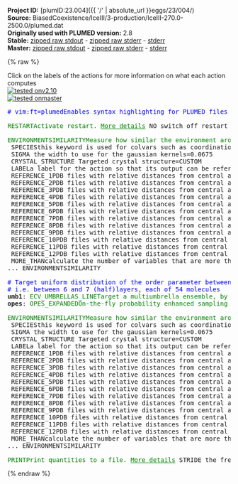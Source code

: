 **Project ID:** [plumID:23.004]({{ '/' | absolute_url }}eggs/23/004/)  
**Source:** BiasedCoexistence/IceIII/3-production/IceIII-270.0-2500.0/plumed.dat  
**Originally used with PLUMED version:** 2.8  
**Stable:** [zipped raw stdout](plumed.dat.plumed.stdout.txt.zip) - [zipped raw stderr](plumed.dat.plumed.stderr.txt.zip) - [stderr](plumed.dat.plumed.stderr)  
**Master:** [zipped raw stdout](plumed.dat.plumed_master.stdout.txt.zip) - [zipped raw stderr](plumed.dat.plumed_master.stderr.txt.zip) - [stderr](plumed.dat.plumed_master.stderr)  

{% raw %}
<div class="plumedpreheader">
<div class="headerInfo" id="value_details_data/BiasedCoexistence/IceIII/3-production/IceIII-270.0-2500.0/plumed.dat"> Click on the labels of the actions for more information on what each action computes </div>
<div class="containerBadge">
<div class="headerBadge"><a href="plumed.dat.plumed.stderr"><img src="https://img.shields.io/badge/v2.10-passing-green.svg" alt="tested onv2.10" /></a></div>
<div class="headerBadge"><a href="plumed.dat.plumed_master.stderr"><img src="https://img.shields.io/badge/master-passing-green.svg" alt="tested onmaster" /></a></div>
</div>
</div>
<pre class="plumedlisting">
<span class="plumedtooltip" style="color:blue"># vim:ft=plumed<span class="right">Enables syntax highlighting for PLUMED files in vim. See <a href="https://www.plumed.org/doc-master/user-doc/html/vim">here for more details. </a><i></i></span></span>
<br/><span class="plumedtooltip" style="color:green">RESTART<span class="right">Activate restart. <a href="https://www.plumed.org/doc-master/user-doc/html/RESTART" style="color:green">More details</a><i></i></span></span> <span class="plumedtooltip">NO<span class="right"> switch off restart - can be used to override the behavior of the MD engine<i></i></span></span>
<br/><span style="display:none;" id="data/BiasedCoexistence/IceIII/3-production/IceIII-270.0-2500.0/plumed.dat">The RESTART action with label <b></b> calculates something</span><span class="plumedtooltip" style="color:green">ENVIRONMENTSIMILARITY<span class="right">Measure how similar the environment around atoms is to that found in some reference crystal structure. <a href="https://www.plumed.org/doc-master/user-doc/html/ENVIRONMENTSIMILARITY" style="color:green">More details</a><i></i></span></span> ...
 <span class="plumedtooltip">SPECIES<span class="right">this keyword is used for colvars such as coordination number<i></i></span></span>=1-1944:3
 <span class="plumedtooltip">SIGMA<span class="right"> the width to use for the gaussian kernels<i></i></span></span>=0.0675
 <span class="plumedtooltip">CRYSTAL_STRUCTURE<span class="right"> Targeted crystal structure<i></i></span></span>=CUSTOM
 <span class="plumedtooltip">LABEL<span class="right">a label for the action so that its output can be referenced in the input to other actions<i></i></span></span>=<b name="data/BiasedCoexistence/IceIII/3-production/IceIII-270.0-2500.0/plumed.datrefcv" onclick='showPath("data/BiasedCoexistence/IceIII/3-production/IceIII-270.0-2500.0/plumed.dat","data/BiasedCoexistence/IceIII/3-production/IceIII-270.0-2500.0/plumed.datrefcv","data/BiasedCoexistence/IceIII/3-production/IceIII-270.0-2500.0/plumed.datrefcv","brown")'>refcv</b>
 <span class="plumedtooltip">REFERENCE_1<span class="right">PDB files with relative distances from central atom<i></i></span></span>=env1.pdb
 <span class="plumedtooltip">REFERENCE_2<span class="right">PDB files with relative distances from central atom<i></i></span></span>=env2.pdb
 <span class="plumedtooltip">REFERENCE_3<span class="right">PDB files with relative distances from central atom<i></i></span></span>=env3.pdb
 <span class="plumedtooltip">REFERENCE_4<span class="right">PDB files with relative distances from central atom<i></i></span></span>=env4.pdb
 <span class="plumedtooltip">REFERENCE_5<span class="right">PDB files with relative distances from central atom<i></i></span></span>=env5.pdb
 <span class="plumedtooltip">REFERENCE_6<span class="right">PDB files with relative distances from central atom<i></i></span></span>=env6.pdb
 <span class="plumedtooltip">REFERENCE_7<span class="right">PDB files with relative distances from central atom<i></i></span></span>=env7.pdb
 <span class="plumedtooltip">REFERENCE_8<span class="right">PDB files with relative distances from central atom<i></i></span></span>=env8.pdb
 <span class="plumedtooltip">REFERENCE_9<span class="right">PDB files with relative distances from central atom<i></i></span></span>=env9.pdb
 <span class="plumedtooltip">REFERENCE_10<span class="right">PDB files with relative distances from central atom<i></i></span></span>=env10.pdb
 <span class="plumedtooltip">REFERENCE_11<span class="right">PDB files with relative distances from central atom<i></i></span></span>=env11.pdb
 <span class="plumedtooltip">REFERENCE_12<span class="right">PDB files with relative distances from central atom<i></i></span></span>=env12.pdb
 <span class="plumedtooltip">MORE_THAN<span class="right">calculate the number of variables that are more than a certain target value. Options for this keyword are explained in the documentation for <a href="https://www.plumed.org/doc-master/user-doc/html/MORE_THAN">MORE_THAN</a>.<i></i></span></span>={CUBIC D_0=0.604 D_MAX=0.972}
... ENVIRONMENTSIMILARITY
<br/><span style="color:blue" class="comment"># Target uniform distribution of the order parameter between 324 and 378 molecules</span>
<span style="color:blue" class="comment"># i.e. between 6 and 7 (half)layers, each of 54 molecules</span>
<span style="display:none;" id="data/BiasedCoexistence/IceIII/3-production/IceIII-270.0-2500.0/plumed.datrefcv">The ENVIRONMENTSIMILARITY action with label <b>refcv</b> calculates the following quantities:<table  align="center" frame="void" width="95%" cellpadding="5%"><tr><td width="5%"><b> Quantity </b>  </td><td><b> Description </b> </td></tr><tr><td width="5%">refcv.value</td><td>the environmental similar parameter for each of the input atoms</td></tr><tr><td width="5%">refcv.morethan</td><td>the number of colvars that have a value more than a threshold</td></tr></table></span><b name="data/BiasedCoexistence/IceIII/3-production/IceIII-270.0-2500.0/plumed.datumb1" onclick='showPath("data/BiasedCoexistence/IceIII/3-production/IceIII-270.0-2500.0/plumed.dat","data/BiasedCoexistence/IceIII/3-production/IceIII-270.0-2500.0/plumed.datumb1","data/BiasedCoexistence/IceIII/3-production/IceIII-270.0-2500.0/plumed.datumb1","brown")'>umb1</b>: <span class="plumedtooltip" style="color:green">ECV_UMBRELLAS_LINE<span class="right">Target a multiumbrella ensemble, by combining systems each with a parabolic bias potential at a different location. <a href="https://www.plumed.org/doc-master/user-doc/html/ECV_UMBRELLAS_LINE" style="color:green">More details</a><i></i></span></span> <span class="plumedtooltip">ARG<span class="right">the labels of the scalar values that are input to this action<i></i></span></span>=<b name="data/BiasedCoexistence/IceIII/3-production/IceIII-270.0-2500.0/plumed.datrefcv">refcv.morethan</b> <span class="plumedtooltip">TEMP<span class="right"> temperature<i></i></span></span>=290 <span class="plumedtooltip">CV_MIN<span class="right">the minimum of the CV range to be explored<i></i></span></span>=324.0 <span class="plumedtooltip">CV_MAX<span class="right">the maximum of the CV range to be explored<i></i></span></span>=378.0 <span class="plumedtooltip">SIGMA<span class="right">sigma of the umbrella Gaussians<i></i></span></span>=1 <span class="plumedtooltip">BARRIER<span class="right">a guess of the free energy barrier to be overcome (better to stay higher than lower)<i></i></span></span>=100
<span style="display:none;" id="data/BiasedCoexistence/IceIII/3-production/IceIII-270.0-2500.0/plumed.datumb1">The ECV_UMBRELLAS_LINE action with label <b>umb1</b> calculates the following quantities:<table  align="center" frame="void" width="95%" cellpadding="5%"><tr><td width="5%"><b> Quantity </b>  </td><td><b> Description </b> </td></tr><tr><td width="5%">umb1..#!custom</td><td>the names of the output components for this action depend on the actions input file see the example inputs below for details</td></tr></table></span><b name="data/BiasedCoexistence/IceIII/3-production/IceIII-270.0-2500.0/plumed.datopes" onclick='showPath("data/BiasedCoexistence/IceIII/3-production/IceIII-270.0-2500.0/plumed.dat","data/BiasedCoexistence/IceIII/3-production/IceIII-270.0-2500.0/plumed.datopes","data/BiasedCoexistence/IceIII/3-production/IceIII-270.0-2500.0/plumed.datopes","brown")'>opes</b>: <span class="plumedtooltip" style="color:green">OPES_EXPANDED<span class="right">On-the-fly probability enhanced sampling with expanded ensembles for the target distribution. <a href="https://www.plumed.org/doc-master/user-doc/html/OPES_EXPANDED" style="color:green">More details</a><i></i></span></span> <span class="plumedtooltip">ARG<span class="right">the label of the ECVs that define the expansion<i></i></span></span>=<b name="data/BiasedCoexistence/IceIII/3-production/IceIII-270.0-2500.0/plumed.datumb1">umb1.*</b> <span class="plumedtooltip">PACE<span class="right">how often the bias is updated<i></i></span></span>=500 <span class="plumedtooltip">STRIDE<span class="right">the frequency with which the forces due to the bias should be calculated<i></i></span></span>=3 <span class="plumedtooltip">WALKERS_MPI<span class="right"> switch on MPI version of multiple walkers<i></i></span></span>
<br/><span style="display:none;" id="data/BiasedCoexistence/IceIII/3-production/IceIII-270.0-2500.0/plumed.datopes">The OPES_EXPANDED action with label <b>opes</b> calculates the following quantities:<table  align="center" frame="void" width="95%" cellpadding="5%"><tr><td width="5%"><b> Quantity </b>  </td><td><b> Description </b> </td></tr><tr><td width="5%">opes.bias</td><td>the instantaneous value of the bias potential</td></tr></table></span><span class="plumedtooltip" style="color:green">ENVIRONMENTSIMILARITY<span class="right">Measure how similar the environment around atoms is to that found in some reference crystal structure. <a href="https://www.plumed.org/doc-master/user-doc/html/ENVIRONMENTSIMILARITY" style="color:green">More details</a><i></i></span></span> ...
 <span class="plumedtooltip">SPECIES<span class="right">this keyword is used for colvars such as coordination number<i></i></span></span>=1-1944:3
 <span class="plumedtooltip">SIGMA<span class="right"> the width to use for the gaussian kernels<i></i></span></span>=0.0675
 <span class="plumedtooltip">CRYSTAL_STRUCTURE<span class="right"> Targeted crystal structure<i></i></span></span>=CUSTOM
 <span class="plumedtooltip">LABEL<span class="right">a label for the action so that its output can be referenced in the input to other actions<i></i></span></span>=<b name="data/BiasedCoexistence/IceIII/3-production/IceIII-270.0-2500.0/plumed.datrefcv2" onclick='showPath("data/BiasedCoexistence/IceIII/3-production/IceIII-270.0-2500.0/plumed.dat","data/BiasedCoexistence/IceIII/3-production/IceIII-270.0-2500.0/plumed.datrefcv2","data/BiasedCoexistence/IceIII/3-production/IceIII-270.0-2500.0/plumed.datrefcv2","brown")'>refcv2</b>
 <span class="plumedtooltip">REFERENCE_1<span class="right">PDB files with relative distances from central atom<i></i></span></span>=env1.pdb
 <span class="plumedtooltip">REFERENCE_2<span class="right">PDB files with relative distances from central atom<i></i></span></span>=env2.pdb
 <span class="plumedtooltip">REFERENCE_3<span class="right">PDB files with relative distances from central atom<i></i></span></span>=env3.pdb
 <span class="plumedtooltip">REFERENCE_4<span class="right">PDB files with relative distances from central atom<i></i></span></span>=env4.pdb
 <span class="plumedtooltip">REFERENCE_5<span class="right">PDB files with relative distances from central atom<i></i></span></span>=env5.pdb
 <span class="plumedtooltip">REFERENCE_6<span class="right">PDB files with relative distances from central atom<i></i></span></span>=env6.pdb
 <span class="plumedtooltip">REFERENCE_7<span class="right">PDB files with relative distances from central atom<i></i></span></span>=env7.pdb
 <span class="plumedtooltip">REFERENCE_8<span class="right">PDB files with relative distances from central atom<i></i></span></span>=env8.pdb
 <span class="plumedtooltip">REFERENCE_9<span class="right">PDB files with relative distances from central atom<i></i></span></span>=env9.pdb
 <span class="plumedtooltip">REFERENCE_10<span class="right">PDB files with relative distances from central atom<i></i></span></span>=env10.pdb
 <span class="plumedtooltip">REFERENCE_11<span class="right">PDB files with relative distances from central atom<i></i></span></span>=env11.pdb
 <span class="plumedtooltip">REFERENCE_12<span class="right">PDB files with relative distances from central atom<i></i></span></span>=env12.pdb
 <span class="plumedtooltip">MORE_THAN<span class="right">calculate the number of variables that are more than a certain target value. Options for this keyword are explained in the documentation for <a href="https://www.plumed.org/doc-master/user-doc/html/MORE_THAN">MORE_THAN</a>.<i></i></span></span>={CUBIC D_0=0.763000 D_MAX=0.763001}
... ENVIRONMENTSIMILARITY
<br/><span style="display:none;" id="data/BiasedCoexistence/IceIII/3-production/IceIII-270.0-2500.0/plumed.datrefcv2">The ENVIRONMENTSIMILARITY action with label <b>refcv2</b> calculates the following quantities:<table  align="center" frame="void" width="95%" cellpadding="5%"><tr><td width="5%"><b> Quantity </b>  </td><td><b> Description </b> </td></tr><tr><td width="5%">refcv2.value</td><td>the environmental similar parameter for each of the input atoms</td></tr><tr><td width="5%">refcv2.morethan</td><td>the number of colvars that have a value more than a threshold</td></tr></table></span><span class="plumedtooltip" style="color:green">PRINT<span class="right">Print quantities to a file. <a href="https://www.plumed.org/doc-master/user-doc/html/PRINT" style="color:green">More details</a><i></i></span></span> <span class="plumedtooltip">STRIDE<span class="right"> the frequency with which the quantities of interest should be output<i></i></span></span>=500  <span class="plumedtooltip">ARG<span class="right">the labels of the values that you would like to print to the file<i></i></span></span>=* <span class="plumedtooltip">FILE<span class="right">the name of the file on which to output these quantities<i></i></span></span>=COLVAR
</pre>
{% endraw %}
